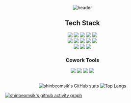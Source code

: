 <div align="center">
                       
![header](https://capsule-render.vercel.app/api?type=cylinder&color=00BFFF&height=150&section=header&text=ShinBeomSik&fontSize=90)
  
</div>
         

 
<div align=center><h2>  Tech Stack  </h2></div>
<div align=center> 
<img src="https://img.shields.io/badge/HTML-E34F26?style=flat-square&logo=HTML5&logoColor=white"/> <img src="https://img.shields.io/badge/CSS3-1572B6?style=flat-square&logo=CSS3&logoColor=white"/> <img src="https://img.shields.io/badge/JavaScript-F7DF1E?style=flat-square&logo=JavaScript&logoColor=white"/> <img src="https://img.shields.io/badge/Java-3766AB?style=flat-square&logo=Java&logoColor=white"/> <img src="https://img.shields.io/badge/Spring-6DB33F?style=flat-square&logo=Spring&logoColor=white"/><br><img src="https://img.shields.io/badge/MySQL-4479A1?style=flat-square&logo=MySQL&logoColor=white"/> <img src="https://img.shields.io/badge/SpringBoot-6DB33F?style=flat-square&logo=SpringBoot&logoColor=white"/> <img src="https://img.shields.io/badge/JQuery-0769AD?style=flat-square&logo=JQuery&logoColor=white"/> <img src="https://img.shields.io/badge/EclipseIDE-2C2255?style=flat-square&logo=EclipseIDE&logoColor=white"/> <img src="https://img.shields.io/badge/Visual Studio Code-007ACC?style=flat-square&logo=Visual Studio Code&logoColor=white"/><br><img src="https://img.shields.io/badge/Git-F05032?style=flat-square&logo=Git&logoColor=white"/> <img src="https://img.shields.io/badge/Thymeleaf-005F0F?style=flat-square&logo=Thymeleaf&logoColor=white"/> <img src="https://img.shields.io/badge/Markdown-000000?style=flat-square&logo=Markdown&logoColor=white"/> <div align=center> <h3>  Cowork Tools  </h3></div> <img src="https://img.shields.io/badge/Github-181717?style=flat-square&logo=Github&logoColor=white"/> <img src="https://img.shields.io/badge/Padlet-B778FF?style=flat-square&logo=Padlet&logoColor=white"/> <img src="https://img.shields.io/badge/ERDCloud-4285F4?style=flat-square&logo=GoogleCloud&logoColor=white"/> <img src="https://img.shields.io/badge/Notion-000000?style=flat-square&logo=Notion&logoColor=white"/></div>

<div align=center><h2> </h2></div>

<div align="center">
  
![shinbeomsik's GitHub stats](https://github-readme-stats-phi-ebon-86.vercel.app/api?username=shinbeomsik&show_icons=true&theme=radical)
[![Top Langs](https://github-readme-stats-phi-ebon-86.vercel.app/api/top-langs/?username=shinbeomsik&layout=compact)](https://github.com/shinbeomsik/shinbeomsik)

</div>


[![shinbeomsik's github activity graph](https://github-readme-activity-graph.vercel.app/graph?username=shinbeomsik&theme=tokyo-night)](https://github.com/shinbeomsik/github-readme-activity-graph)
